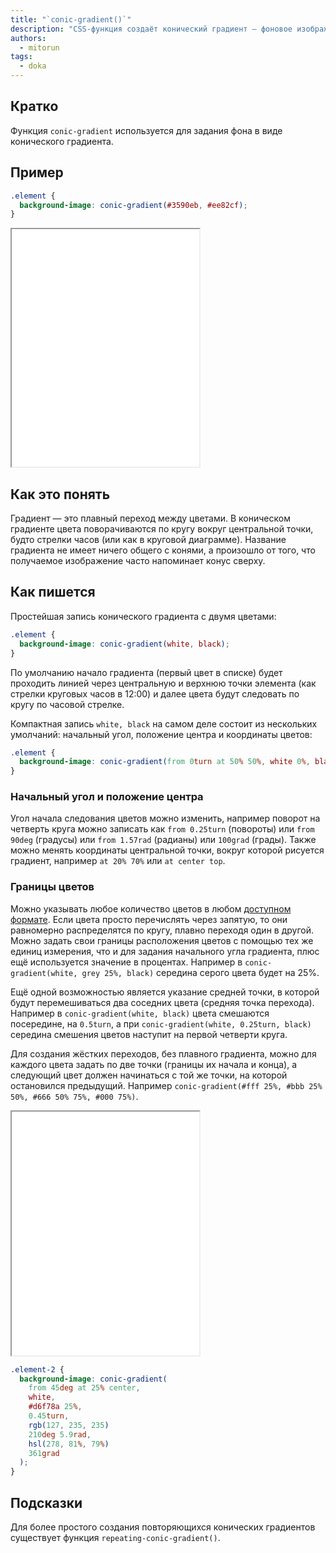 ```yaml
---
title: "`conic-gradient()`"
description: "CSS-функция создаёт конический градиент — фоновое изображение из цветовых переходов, повёрнутых вокруг центральной точки. Формы записи и примеры использования функции."
authors:
  - mitorun
tags:
  - doka
---
```


## Кратко

Функция `conic-gradient` используется для задания фона в виде конического градиента.

## Пример

```css
.element {
  background-image: conic-gradient(#3590eb, #ee82cf);
}
```

<iframe title="Градиент от голубого к розовому" src="demos/example/" height="380"></iframe>

## Как это понять

Градиент — это плавный переход между цветами. В коническом градиенте цвета поворачиваются по кругу вокруг центральной точки, будто стрелки часов (или как в круговой диаграмме). Название градиента не имеет ничего общего с конями, а произошло от того, что получаемое изображение часто напоминает конус сверху.

## Как пишется

Простейшая запись конического градиента с двумя цветами:

```css
.element {
  background-image: conic-gradient(white, black);
}
```

По умолчанию начало градиента (первый цвет в списке) будет проходить линией через центральную и верхнюю точки элемента (как стрелки круговых часов в 12:00) и далее цвета будут следовать по кругу по часовой стрелке.

Компактная запись `white, black` на самом деле состоит из нескольких умолчаний: начальный угол, положение центра и координаты цветов:

```css
.element {
  background-image: conic-gradient(from 0turn at 50% 50%, white 0%, black 100%);
}
```

### Начальный угол и положение центра

Угол начала следования цветов можно изменить, например поворот на четверть круга можно записать как `from 0.25turn` (повороты) или `from 90deg` (градусы) или `from 1.57rad` (радианы) или `100grad` (грады). Также можно менять координаты центральной точки, вокруг которой рисуется градиент, например `at 20% 70%` или `at center top`.

### Границы цветов

Можно указывать любое количество цветов в любом [доступном формате](/css/web-colors). Если цвета просто перечислять через запятую, то они равномерно распределятся по кругу, плавно переходя один в другой. Можно задать свои границы расположения цветов с помощью тех же единиц измерения, что и для задания начального угла градиента, плюс ещё используется значение в процентах. Например в `conic-gradient(white, grey 25%, black)` середина серого цвета будет на 25%.

Ещё одной возможностью является указание средней точки, в которой будут перемешиваться два соседних цвета (средняя точка перехода). Например в `conic-gradient(white, black)` цвета смешаются посередине, на `0.5turn`, а при `conic-gradient(white, 0.25turn, black)` середина смешения цветов наступит на первой четверти круга.

Для создания жёстких переходов, без плавного градиента, можно для каждого цвета задать по две точки (границы их начала и конца), а следующий цвет должен начинаться с той же точки, на которой остановился предыдущий. Например `conic-gradient(#fff 25%, #bbb 25% 50%, #666 50% 75%, #000 75%)`.

<iframe title="Продвинутый градиент" src="demos/example-advanced/" height="390"></iframe>

```css
.element-2 {
  background-image: conic-gradient(
    from 45deg at 25% center,
    white,
    #d6f78a 25%,
    0.45turn,
    rgb(127, 235, 235)
    210deg 5.9rad,
    hsl(278, 81%, 79%)
    361grad
  );
}
```

## Подсказки

Для более простого создания повторяющихся конических градиентов существует функция `repeating-conic-gradient()`.
